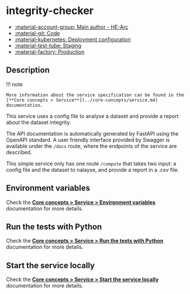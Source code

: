 # integrity-checker

- [:material-account-group: Main author - HE-Arc](https://www.hes-so.ch/swiss-ai-center/equipe)
- [:material-git: Code](https://github.com/swiss-ai-center/integrity-checker-service)
- [:material-kubernetes: Deployment configuration](https://github.com/swiss-ai-center/integrity-checker-service/tree/main/kubernetes)
- [:material-test-tube: Staging](https://integrity-checker-swiss-ai-center.kube-ext.isc.heia-fr.ch)
- [:material-factory: Production](https://integrity-checker-service.swiss-ai-center.ch)

## Description

!!! note

    More information about the service specification can be found in the
    [**Core concepts > Service**](../core-concepts/service.md) documentation.

This service uses a config file to analyse a dataset and provide a report about
the dataset integrity.

The API documentation is automatically generated by FastAPI using the OpenAPI
standard. A user friendly interface provided by Swagger is available under the
`/docs` route, where the endpoints of the service are described.

This simple service only has one route `/compute` that takes two input: a config
file and the dataset to nalayse, and provide a report in a .csv file.

## Environment variables

Check the
[**Core concepts > Service > Environment variables**](../core-concepts/service.md#environment-variables)
documentation for more details.

## Run the tests with Python

Check the
[**Core concepts > Service > Run the tests with Python**](../core-concepts/service.md#run-the-tests-with-python)
documentation for more details.

## Start the service locally

Check the
[**Core concepts > Service > Start the service locally**](../core-concepts/service.md#start-the-service-locally)
documentation for more details.

